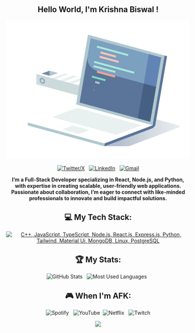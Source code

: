 <div align="center">
<h2>Hello World, I'm Krishna Biswal !</h2>

[![Hello World, I'm Krishna!](img/building.gif)](https://github.com/KrishT0)


[![Twitter/X](https://skillicons.dev/icons?i=twitter)](https://twitter.com/Krish_T0) &nbsp;
[![LinkedIn](https://skillicons.dev/icons?i=linkedin)](https://www.linkedin.com/in/krisht0/) &nbsp;
[![Gmail](https://skillicons.dev/icons?i=gmail)](mailto:krshnabiswal619@gmail.com?subject=Hello%20Krishna,%20From%20Github)

</div>

<p align="center"><strong>I’m a Full-Stack Developer specializing in React, Node.js, and Python, with expertise in creating scalable, user-friendly web applications. Passionate about collaboration, I’m eager to connect with like-minded professionals to innovate and build impactful solutions.</strong></p>

<div align="center">


## 💻 My Tech Stack:

[![C++, JavaScript, TypeScript, Node.js, React.js, Express.js, Python, Tailwind, Material Ui, MongoDB, Linux, PostgreSQL](https://skillicons.dev/icons?i=cpp,js,ts,nodejs,react,express,python,tailwind,materialui,mongodb,linux,postgresql&perline=6)](https://skillicons.dev)

## 🏆 My Stats:

<p>
    <img height=175 alt="GitHub Stats" src="https://github-readme-stats.vercel.app/api?username=KrishT0&show_icons=true&count_private=true&theme=dark" />&nbsp;&nbsp;
    <img height=175 alt="Most Used Languages" src="https://github-readme-stats.vercel.app/api/top-langs/?username=KrishT0&layout=compact&theme=dark" />&nbsp;&nbsp;
</p>

## 🎮 When I'm AFK:

![Spotify](https://img.shields.io/badge/Spotify-1ED760?style=for-the-badge&logo=spotify&logoColor=white) &nbsp;
![YouTube](https://img.shields.io/badge/YouTube-%23FF0000.svg?style=for-the-badge&logo=YouTube&logoColor=white)&nbsp;
![Netflix](https://img.shields.io/badge/Netflix-E50914?style=for-the-badge&logo=netflix&logoColor=white) &nbsp;
![Twitch](https://img.shields.io/badge/Twitch-9347FF?style=for-the-badge&logo=twitch&logoColor=white)


![](https://komarev.com/ghpvc/?username=KrishT0)
</div>
